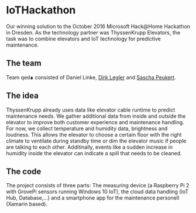 # IoTHackathon
Our winning solution to the October 2016 Microsoft Hack@Home Hackathon in Dresden. As the technology partner was ThyssenKrupp Elevators, the task was to combine elevators and IoT technology for predictive maintenance.

## The team
Team qed∎ consisted of Daniel Linke, [Dirk Legler](https://github.com/dirkonet) and [Sascha Peukert](https://github.com/SaschaPeukert).

## The idea
ThyssenKrupp already uses data like elevator cable runtime to predict maintenance needs. We gather additional data from inside and outside the elevator to improve both customer experience and maintenance handling. For now, we collect temperature and humidity data, brightness and loudness. This allows the elevator to choose a certain floor with the right climate to ventilate during standby time or dim the elevator music if people are talking to each other. Additinally, events like a sudden increase in humidity inside the elevator can indicate a spill that needs to be cleaned.

## The code
The project consists of three parts: The measuring device (a Raspberry Pi 2 with GrovePi sensors running Windows 10 IoT), the cloud data handling (IoT Hub, Database,…) and a smartphone app for the maintenance personell (Xamarin based).
